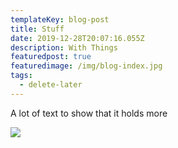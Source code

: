 ```yaml
---
templateKey: blog-post
title: Stuff
date: 2019-12-28T20:07:16.055Z
description: With Things
featuredpost: true
featuredimage: /img/blog-index.jpg
tags:
  - delete-later
---
```

A lot of text to show that it holds more

![](/img/blog-index.jpg)
